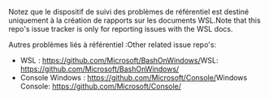 <span data-ttu-id="dbc7e-101">Notez que le dispositif de suivi des problèmes de référentiel est destiné uniquement à la création de rapports sur les documents WSL.</span><span class="sxs-lookup"><span data-stu-id="dbc7e-101">Note that this repo's issue tracker is only for reporting issues with the WSL docs.</span></span>

<span data-ttu-id="dbc7e-102">Autres problèmes liés à référentiel :</span><span class="sxs-lookup"><span data-stu-id="dbc7e-102">Other related issue repo's:</span></span>

* <span data-ttu-id="dbc7e-103">WSL : https://github.com/Microsoft/BashOnWindows/</span><span class="sxs-lookup"><span data-stu-id="dbc7e-103">WSL: https://github.com/Microsoft/BashOnWindows/</span></span>
* <span data-ttu-id="dbc7e-104">Console Windows : https://github.com/Microsoft/Console/</span><span class="sxs-lookup"><span data-stu-id="dbc7e-104">Windows Console: https://github.com/Microsoft/Console/</span></span>
